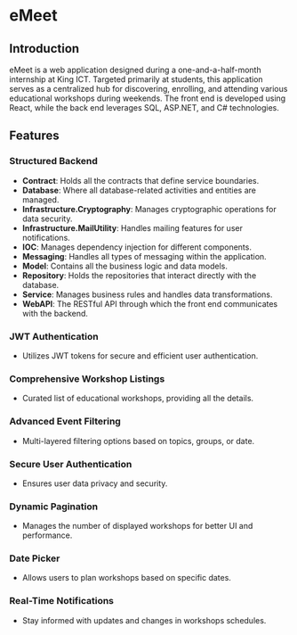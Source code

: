 # eMeet

## Introduction

eMeet is a web application designed during a one-and-a-half-month internship at King ICT. Targeted primarily at students, this application serves as a centralized hub for discovering, enrolling, and attending various educational workshops during weekends. The front end is developed using React, while the back end leverages SQL, ASP.NET, and C# technologies. 

## Features

### Structured Backend

- **Contract**: Holds all the contracts that define service boundaries.
- **Database**: Where all database-related activities and entities are managed.
- **Infrastructure.Cryptography**: Manages cryptographic operations for data security.
- **Infrastructure.MailUtility**: Handles mailing features for user notifications.
- **IOC**: Manages dependency injection for different components.
- **Messaging**: Handles all types of messaging within the application.
- **Model**: Contains all the business logic and data models.
- **Repository**: Holds the repositories that interact directly with the database.
- **Service**: Manages business rules and handles data transformations.
- **WebAPI**: The RESTful API through which the front end communicates with the backend.

### JWT Authentication

- Utilizes JWT tokens for secure and efficient user authentication.

### Comprehensive Workshop Listings

- Curated list of educational workshops, providing all the details.

### Advanced Event Filtering

- Multi-layered filtering options based on topics, groups, or date.

### Secure User Authentication

- Ensures user data privacy and security.

### Dynamic Pagination

- Manages the number of displayed workshops for better UI and performance.

### Date Picker

- Allows users to plan workshops based on specific dates.

### Real-Time Notifications

- Stay informed with updates and changes in workshops schedules.
